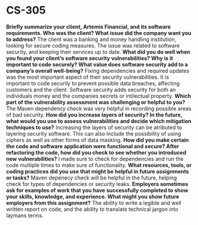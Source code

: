 # CS-305
**Briefly summarize your client, Artemis Financial, and its software requirements. Who was the client? What issue did the company want you to address?**
The client was a banking and money handling institution, looking for secure coding measures. The issue was related to software security, and keeping their services up to date.
**What did you do well when you found your client’s software security vulnerabilities? Why is it important to code securely? What value does software security add to a company’s overall well-being?**
Fixing dependencies and required updates was the most important aspect of their security vulnerabilities. It is important to code securily to prevent possible data breaches, affecting customers and the client. Software security adds security for both an individuals money and the companies secrets or intilectual property.
**Which part of the vulnerability assessment was challenging or helpful to you?**
The Maven dependency check was very helpful in recording possible areas of bad security. 
**How did you increase layers of security? In the future, what would you use to assess vulnerabilities and decide which mitigation techniques to use?**
Increasing the layers of security can be atributed to layering security software. This can also include the possibility of using ciphers as well as other forms of data masking. 
**How did you make certain the code and software application were functional and secure? After refactoring the code, how did you check to see whether you introduced new vulnerabilities?**
I made sure to check for dependencies and run the code multiple times to make sure of functionality.
**What resources, tools, or coding practices did you use that might be helpful in future assignments or tasks?**
Maven depenecy check will be helpful in the future, helping check for types of dependencies or security leaks.
**Employers sometimes ask for examples of work that you have successfully completed to show your skills, knowledge, and experience. What might you show future employers from this assignment?**
The ability to write a legible and well written report on code, and the ability to translate technical jargon into laymans terms.

